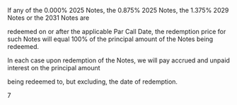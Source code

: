 If any of the 0.000% 2025 Notes, the 0.875% 2025 Notes, the 1.375% 2029 Notes or the 2031 Notes are

redeemed on or after the applicable Par Call Date, the redemption price for such Notes will equal 100% of the
principal amount of the Notes being redeemed.

In each case upon redemption of the Notes, we will pay accrued and unpaid interest on the principal amount

being redeemed to, but excluding, the date of redemption.

7